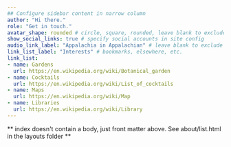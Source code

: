 ```yaml
---
## Configure sidebar content in narrow column
author: "Hi there."
role: "Get in touch."
avatar_shape: rounded # circle, square, rounded, leave blank to exclude
show_social_links: true # specify social accounts in site config
audio_link_label: "Appalachia in Appalachian" # leave blank to exclude
link_list_label: "Interests" # bookmarks, elsewhere, etc.
link_list:
- name: Gardens
  url: https://en.wikipedia.org/wiki/Botanical_garden
- name: Cocktails
  url: https://en.wikipedia.org/wiki/List_of_cocktails
- name: Maps
  url: https://en.wikipedia.org/wiki/Map
- name: Libraries
  url: https://en.wikipedia.org/wiki/Library
---
```


** index doesn't contain a body, just front matter above.
See about/list.html in the layouts folder **